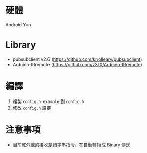 # 硬體
Android Yun

# Library
* pubsubclient v2.6 (https://github.com/knolleary/pubsubclient)
* Arduino-IRremote (https://github.com/z3t0/Arduino-IRremote)

# 編譯
1. 複製 `config.h.example` 到 `config.h`
2. 修改 `config.h` 設定
 
# 注意事項
* 目前紅外線的接收是讀字串指令，在自動轉換成 Binary 傳送

